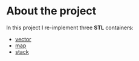 # About the project
In this project I re-implement three **STL** containers:
- [vector](http://www.cplusplus.com/reference/vector/vector/)
- [map](http://www.cplusplus.com/reference/map/map/)
- [stack](http://www.cplusplus.com/reference/stack/stack/)